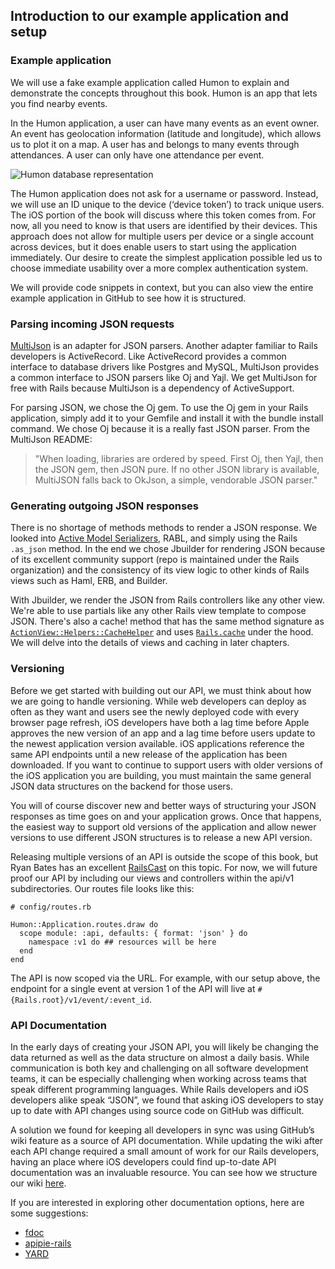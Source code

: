 ## Introduction to our example application and setup

### Example application

We will use a fake example application called Humon to explain and demonstrate
the concepts throughout this book. Humon is an app that lets you find nearby
events.

In the Humon application, a user can have many events as an event owner. An
event has geolocation information (latitude and longitude), which allows us to
plot it on a map. A user has and belongs to many events through attendances. A
user can only have one attendance per event.

![Humon database representation](images/humon-database-representation.png)

The Humon application does not ask for a username or password. Instead, we will
use an ID unique to the device (‘device token’) to track unique users. The iOS
portion of the book will discuss where this token comes from. For now, all you
need to know is that users are identified by their devices. This approach does
not allow for multiple users per device or a single account across devices, but
it does enable users to start using the application immediately. Our desire to
create the simplest application possible led us to choose immediate usability
over a more complex authentication system.

We will provide code snippets in context, but you can also view the entire
example application in GitHub to see how it is structured.

### Parsing incoming JSON requests

[MultiJson](https://github.com/intridea/multi_json) is an adapter for JSON
parsers. Another adapter familiar to Rails developers is ActiveRecord. Like
ActiveRecord provides a common interface to database drivers like Postgres and
MySQL, MultiJson provides a common interface to JSON parsers like Oj and Yajl.
We get MultiJson for free with Rails because MultiJson is a dependency of
ActiveSupport.

For parsing JSON, we chose the Oj gem. To use the Oj gem in your Rails
application, simply add it to your Gemfile and install it with the bundle
install command. We chose Oj because it is a really fast JSON parser. From the
MultiJson README:

> "When loading, libraries are ordered by speed. First Oj, then Yajl, then the
> JSON gem, then JSON pure. If no other JSON library is available, MultiJSON
> falls back to OkJson, a simple, vendorable JSON parser."


### Generating outgoing JSON responses

There is no shortage of methods methods to render a JSON response. We looked
into [Active Model
Serializers](https://github.com/rails-api/active_model_serializers), RABL, and
simply using the Rails `.as_json` method. In the end we chose Jbuilder for
rendering JSON because of its excellent community support (repo is maintained
under the Rails organization) and the consistency of its view logic to other
kinds of Rails views such as Haml, ERB, and Builder.

With Jbuilder, we render the JSON from Rails controllers like any other view.
We're able to use partials like any other Rails view template to compose JSON.
There's also a cache! method that has the same method signature as
[`ActionView::Helpers::CacheHelper`](http://api.rubyonrails.org/classes/ActionView/Helpers/CacheHelper.html)
and uses
[`Rails.cache`](http://guides.rubyonrails.org/caching_with_rails.html#cache-stores)
under the hood. We will delve into the details of views and caching in later
chapters.

### Versioning

Before we get started with building out our API, we must think about how we are
going to handle versioning. While web developers can deploy as often as they
want and users see the newly deployed code with every browser page refresh, iOS
developers have both a lag time before Apple approves the new version of an app
and a lag time before users update to the newest application version available.
iOS applications reference the same API endpoints until a new release of the
application has been downloaded. If you want to continue to support users with
older versions of the iOS application you are building, you must maintain the
same general JSON data structures on the backend for those users.

You will of course discover new and better ways of structuring your JSON
responses as time goes on and your application grows. Once that happens, the
easiest way to support old versions of the application and allow newer versions
to use different JSON structures is to release a new API version.

Releasing multiple versions of an API is outside the scope of this book, but
Ryan Bates has an excellent
[RailsCast](http://railscasts.com/episodes/350-rest-api-versioning) on this
topic. For now, we will future proof our API by including our views and
controllers within the api/v1
subdirectories. Our routes file looks like this:

    # config/routes.rb

    Humon::Application.routes.draw do
      scope module: :api, defaults: { format: 'json' } do
        namespace :v1 do ## resources will be here
      end
    end

The API is now scoped via the URL. For example, with our setup above, the
endpoint for a single event at version 1 of the API will live at
`#{Rails.root}/v1/event/:event_id`.

### API Documentation

In the early days of creating your JSON API, you will likely be changing the
data returned as well as the data structure on almost a daily basis. While
communication is both key and challenging on all software development teams, it
can be especially challenging when working across teams that speak different
programming languages. While Rails developers and iOS developers alike speak
“JSON”, we found that asking iOS developers to stay up to date with API changes
using source code on GitHub was difficult.

A solution we found for keeping all developers in sync was using GitHub’s wiki
feature as a source of API documentation. While updating the wiki after each API
change required a small amount of work for our Rails developers, having an place
where iOS developers could find up-to-date API documentation was an invaluable
resource. You can see how we structure our wiki
[here](https://github.com/thoughtbot/humon-rails/wiki/API-Endpoints).

If you are interested in exploring other documentation options, here are some
suggestions:

 * [fdoc](https://github.com/square/fdoc)
 * [apipie-rails](https://github.com/Pajk/apipie-rails)
 * [YARD](http://yardoc.org/)

